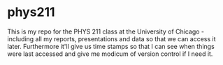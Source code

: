 # phys211

This is my repo for the PHYS 211 class at the University of Chicago - including all my reports, presentations and data so that we can access it later.  Furthermore it'll give us time stamps so that I can see when things were last accessed and give me modicum of version control if I need it.
